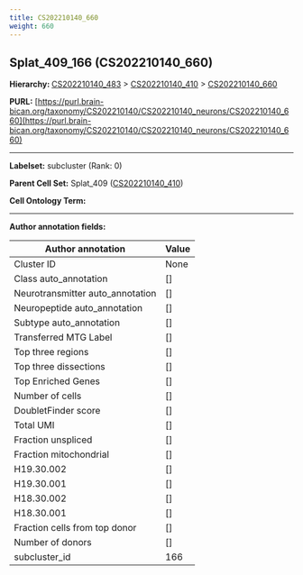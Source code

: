 ```yaml
---
title: CS202210140_660
weight: 660
---
```

## Splat_409_166 (CS202210140_660)
<b>Hierarchy: </b>
[CS202210140_483](../CS202210140_483) >
[CS202210140_410](../CS202210140_410) >
[CS202210140_660](../CS202210140_660)

**PURL:** [https://purl.brain-bican.org/taxonomy/CS202210140/CS202210140_neurons/CS202210140_660](https://purl.brain-bican.org/taxonomy/CS202210140/CS202210140_neurons/CS202210140_660)

---


**Labelset:** subcluster (Rank: 0)

**Parent Cell Set:** Splat_409 ([CS202210140_410](../CS202210140_410))



**Cell Ontology Term:** 

[MARKER GENES.]: #


---

[TRANSFERRED ANNOTATIONS.]: #


[AUTHOR ANNOTATION FIELDS.]: #


**Author annotation fields:**

| Author annotation | Value |
|-------------------|-------|
|Cluster ID|None|
|Class auto_annotation|[]|
|Neurotransmitter auto_annotation|[]|
|Neuropeptide auto_annotation|[]|
|Subtype auto_annotation|[]|
|Transferred MTG Label|[]|
|Top three regions|[]|
|Top three dissections|[]|
|Top Enriched Genes|[]|
|Number of cells|[]|
|DoubletFinder score|[]|
|Total UMI|[]|
|Fraction unspliced|[]|
|Fraction mitochondrial|[]|
|H19.30.002|[]|
|H19.30.001|[]|
|H18.30.002|[]|
|H18.30.001|[]|
|Fraction cells from top donor|[]|
|Number of donors|[]|
|subcluster_id|166|
